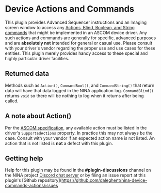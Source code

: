 # Device Actions and Commands

This plugin provides Advanced Sequencer instructions and an Imaging screen window to access any [Actions, Blind, Boolean, and String commands](https://ascom-standards.org/platform65rchelp/html/Methods_T_ASCOM_DriverAccess_AscomDriver.htm) that might be implemented in an ASCOM device driver. Any such actions and commands are generally for specific, advanced purposes and are **absolutely not** intended for general or casual use. Please consult with your driver's vendor regarding the proper use and use cases for these entities. This plugin merely provides handy access to these special and highly particular driver facilities.

## Returned data

Methods such as `Action()`, `CommandBool()`, and `CommandString()` that return data will have that data logged in the NINA application log. `CommandBlind()` returns `void` so there will be nothing to log when it returns after being called.

## A note about Action()

Per the [ASCOM specification](https://ascom-standards.org/platform65rchelp/html/M_ASCOM_DriverAccess_AscomDriver_Action.htm), any available action must be listed in the driver's `SupportedActions` property. In practice this may not always be the case. Consult with your vendor if an expected action name is not listed. An action that is not listed is **not** a defect with this plugin.

## Getting help

Help for this plugin may be found in the **#plugin-discussions** channel on the NINA project [Discord chat server](https://discord.gg/nighttime-imaging) or by filing an issue report at this plugin's [Github repository](https://github.com/daleghent/nina-device-commands-actions/issues